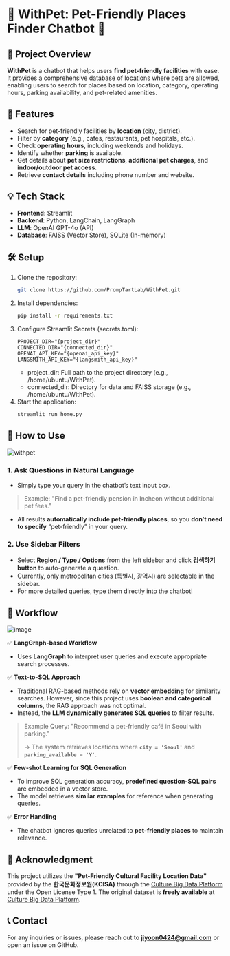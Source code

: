 # 🐾 WithPet: Pet-Friendly Places Finder Chatbot 🐾

## 📌 Project Overview
**WithPet** is a chatbot that helps users **find pet-friendly facilities** with ease. It provides a comprehensive database of locations where pets are allowed, enabling users to search for places based on location, category, operating hours, parking availability, and pet-related amenities.

## 🚀 Features
- Search for pet-friendly facilities by **location** (city, district).
- Filter by **category** (e.g., cafes, restaurants, pet hospitals, etc.).
- Check **operating hours**, including weekends and holidays.
- Identify whether **parking** is available.
- Get details about **pet size restrictions**, **additional pet charges**, and **indoor/outdoor pet access**.
- Retrieve **contact details** including phone number and website.

## 💡 Tech Stack
- **Frontend**: Streamlit
- **Backend**: Python, LangChain, LangGraph
- **LLM**: OpenAI GPT-4o (API)
- **Database**: FAISS (Vector Store), SQLite (In-memory)

## 🛠️ Setup

1. Clone the repository:
    ```bash
    git clone https://github.com/PrompTartLab/WithPet.git
    ```
2. Install dependencies:
    ```bash
    pip install -r requirements.txt
    ```
3. Configure Streamlit Secrets (secrets.toml):
     ```shell
    PROJECT_DIR="{project_dir}"
    CONNECTED_DIR="{connected_dir}"
    OPENAI_API_KEY="{openai_api_key}"
    LANGSMITH_API_KEY="{langsmith_api_key}"
    ```
    - project_dir: Full path to the project directory (e.g., /home/ubuntu/WithPet).
    - connected_dir: Directory for data and FAISS storage (e.g., /home/ubuntu/WithPet).
5. Start the application:
    ```bash
    streamlit run home.py
    ```

## 🎯 How to Use
![withpet](https://github.com/user-attachments/assets/a3d6bc82-4998-455a-8263-6d8ee2b29e5e)
### 1. Ask Questions in Natural Language

- Simply type your query in the chatbot’s text input box.

> Example: "Find a pet-friendly pension in Incheon without additional pet fees."
> 
- All results **automatically include pet-friendly places**, so you **don’t need to specify** “pet-friendly” in your query.

### 2. Use Sidebar Filters

- Select **Region / Type / Options** from the left sidebar and click **검색하기 button** to auto-generate a question.
- Currently, only metropolitan cities (특별시, 광역시) are selectable in the sidebar.
- For more detailed queries, type them directly into the chatbot!


## 🔎 Workflow

![image](https://github.com/user-attachments/assets/43e5f4d6-7157-4d7c-b3d0-b643a6afeebc)

✅ **LangGraph-based Workflow**

- Uses **LangGraph** to interpret user queries and execute appropriate search processes.

✅ **Text-to-SQL Approach**

- Traditional RAG-based methods rely on **vector embedding** for similarity searches. However, since this project uses **boolean and categorical columns**, the RAG approach was not optimal.
- Instead, the **LLM dynamically generates SQL queries** to filter results.

> Example Query: "Recommend a pet-friendly café in Seoul with parking."
> 
> 
> → The system retrieves locations where **`city = 'Seoul'`** and **`parking_available = 'Y'`**.
> 

✅ **Few-shot Learning for SQL Generation**

- To improve SQL generation accuracy, **predefined question-SQL pairs** are embedded in a vector store.
- The model retrieves **similar examples** for reference when generating queries.

✅ **Error Handling**

- The chatbot ignores queries unrelated to **pet-friendly places** to maintain relevance.

## 📌 Acknowledgment
This project utilizes the **"Pet-Friendly Cultural Facility Location Data"** provided by the **한국문화정보원(KCISA)** through the [Culture Big Data Platform](https://www.bigdata-culture.kr/bigdata/user/main.do) under the Open License Type 1. The original dataset is **freely available** at [Culture Big Data Platform](https://www.bigdata-culture.kr/bigdata/user/data_market/detail.do?id=3c3d50c0-0337-11ee-a67e-69239d37dfae).

## 📞 Contact
For any inquiries or issues, please reach out to [**jiyoon0424@gmail.com**](mailto:jiyoon0424@gmail.com) or open an issue on GitHub.

